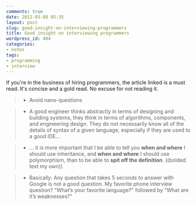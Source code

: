 ```yaml
---
comments: true
date: 2012-03-08 05:35
layout: post
slug: good-insight-on-interviewing-programmers
title: Good insight on interviewing programmers
wordpress_id: 404
categories:
- notes
tags:
- programming
- interview
---
```


If you're in the business of hiring programmers, the article linked is a must read. It's concise and a gold read. No excuse for not reading it.

> + Avoid nano-questions

> + A good engineer thinks abstractly in terms of designing and building systems, they think in terms of algorithms, components, and engineering design. They do not necessarily know all of the details of syntax of a given language, especially if they are used to a good IDE...

> + ... it is more important that I be able to tell you **when and where** I should use inheritance, and **when and where** I should use polymorphism, than to be able to **spit off the definition**. ((bolded text my own))

> + Basically: Any question that takes 5 seconds to answer with Google is not a good question. My favorite phone interview question? "What’s your favorite language?" followed by "What are it’s weaknesses?"